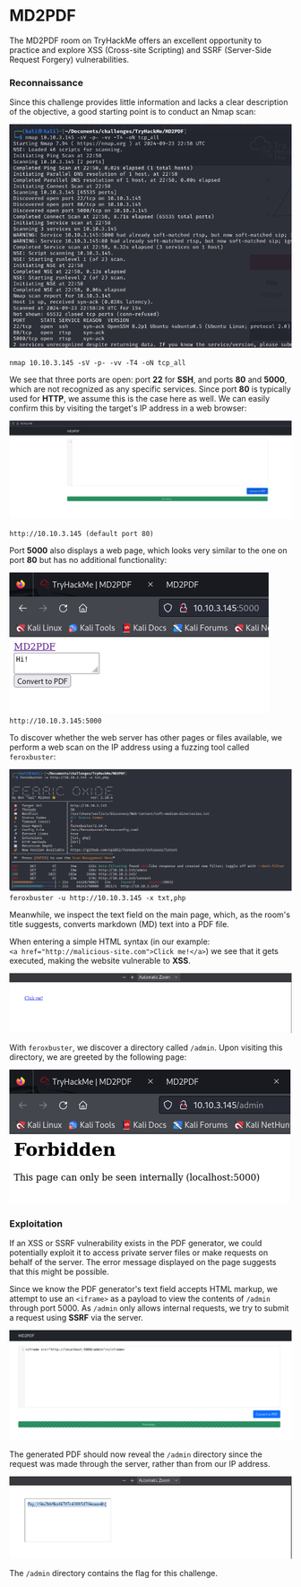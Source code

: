 # MD2PDF

The MD2PDF room on TryHackMe offers an excellent opportunity to practice and explore XSS (Cross-site Scripting) and SSRF (Server-Side Request Forgery) vulnerabilities.

### Reconnaissance

Since this challenge provides little information and lacks a clear description of the objective, a good starting point is to conduct an Nmap scan: 

![Nmap Scan](images/md2-1.png)  

`nmap 10.10.3.145 -sV -p- -vv -T4 -oN tcp_all`
  
  
We see that three ports are open: port **22** for **SSH**, and ports **80** and **5000**, which are not recognized as any specific services. Since port **80** is typically used for **HTTP**, we assume this is the case here as well. We can easily confirm this by visiting the target's IP address in a web browser: 

![Web page for port 80](images/md2-2.png)  

`http://10.10.3.145 (default port 80)`
  
  
Port **5000** also displays a web page, which looks very similar to the one on port **80** but has no additional functionality:

![Web page for port 5000](images/md2-3.png)  
`http://10.10.3.145:5000`
  
  
To discover whether the web server has other pages or files available, we perform a web scan on the IP address using a fuzzing tool called `feroxbuster`:

![Feroxbuster scan](images/md2-4.png)
`feroxbuster -u http://10.10.3.145 -x txt,php`
  
  
Meanwhile, we inspect the text field on the main page, which, as the room's title suggests, converts markdown (MD) text into a PDF file.

When entering a simple HTML syntax (in our example:  
`<a href="http://malicious-site.com">Click me!</a>`) we see that it gets executed, making the website vulnerable to **XSS**.

![XSS payload example with anchor link](images/md2-5.png)
  
  
With `feroxbuster`, we discover a directory called `/admin`. Upon visiting this directory, we are greeted by the following page: 

![Admin page discovery](images/md2-6.png)

### Exploitation

If an XSS or SSRF vulnerability exists in the PDF generator, we could potentially exploit it to access private server files or make requests on behalf of the server. The error message displayed on the page suggests that this might be possible.

Since we know the PDF generator's text field accepts HTML markup, we attempt to use an `<iframe>` as a payload to view the contents of `/admin` through port 5000. As `/admin` only allows internal requests, we try to submit a request using **SSRF** via the server.

![Attempted SSRF payload](images/md2-7.png)
  
  
The generated PDF should now reveal the `/admin` directory since the request was made through the server, rather than from our IP address.

![Generated PDF showing /admin directory contents](images/md2-8.png)

The `/admin` directory contains the flag for this challenge.

